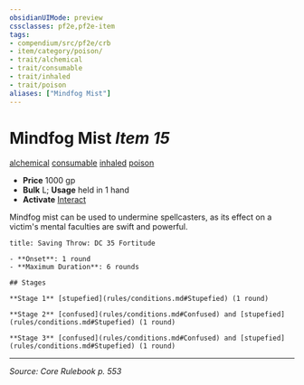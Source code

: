 ```yaml
---
obsidianUIMode: preview
cssclasses: pf2e,pf2e-item
tags:
- compendium/src/pf2e/crb
- item/category/poison/
- trait/alchemical
- trait/consumable
- trait/inhaled
- trait/poison
aliases: ["Mindfog Mist"]
---
```

# Mindfog Mist *Item 15*  
[alchemical](rules/traits/alchemical.md "Alchemical Item Trait")  [consumable](rules/traits/consumable.md "Consumable Item Trait")  [inhaled](rules/traits/inhaled.md "Inhaled Item Trait")  [poison](rules/traits/poison.md "Poison Effect Trait")  

- **Price** 1000 gp
- **Bulk** L; **Usage** held in 1 hand
- **Activate** [Interact](rules/actions/interact.md)

Mindfog mist can be used to undermine spellcasters, as its effect on a victim's mental faculties are swift and powerful.

```ad-inline-affliction
title: Saving Throw: DC 35 Fortitude

- **Onset**: 1 round
- **Maximum Duration**: 6 rounds

## Stages

**Stage 1** [stupefied](rules/conditions.md#Stupefied) (1 round)

**Stage 2** [confused](rules/conditions.md#Confused) and [stupefied](rules/conditions.md#Stupefied) (1 round)

**Stage 3** [confused](rules/conditions.md#Confused) and [stupefied](rules/conditions.md#Stupefied) (1 round)
```


---
*Source: Core Rulebook p. 553*